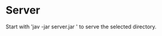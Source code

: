 Server
======

Start with 'jav -jar server.jar <port> <directory>' to serve the selected directory.
